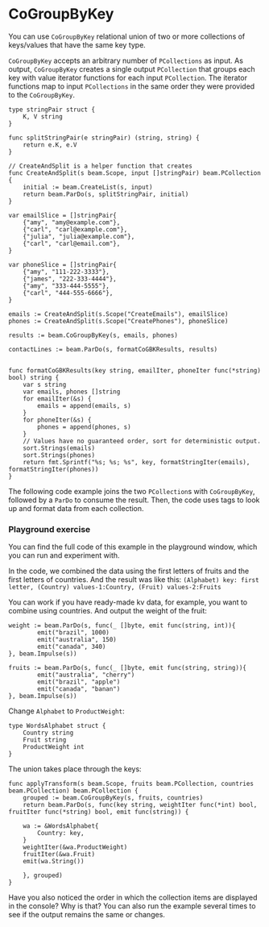 <!--
Licensed under the Apache License, Version 2.0 (the "License");
you may not use this file except in compliance with the License.
You may obtain a copy of the License at

http://www.apache.org/licenses/LICENSE-2.0

Unless required by applicable law or agreed to in writing, software
distributed under the License is distributed on an "AS IS" BASIS,
WITHOUT WARRANTIES OR CONDITIONS OF ANY KIND, either express or implied.
See the License for the specific language governing permissions and
limitations under the License.
-->

# CoGroupByKey

You can use `CoGroupByKey` relational union of two or more collections of keys/values that have the same key type.

`CoGroupByKey` accepts an arbitrary number of `PCollections` as input. As output, `CoGroupByKey` creates a single output `PCollection` that groups each key with value iterator functions for each input `PCollection`. The iterator functions map to input `PCollections` in the same order they were provided to the `CoGroupByKey`.

```
type stringPair struct {
	K, V string
}

func splitStringPair(e stringPair) (string, string) {
	return e.K, e.V
}

// CreateAndSplit is a helper function that creates
func CreateAndSplit(s beam.Scope, input []stringPair) beam.PCollection {
	initial := beam.CreateList(s, input)
	return beam.ParDo(s, splitStringPair, initial)
}

var emailSlice = []stringPair{
	{"amy", "amy@example.com"},
	{"carl", "carl@example.com"},
	{"julia", "julia@example.com"},
	{"carl", "carl@email.com"},
}

var phoneSlice = []stringPair{
	{"amy", "111-222-3333"},
	{"james", "222-333-4444"},
	{"amy", "333-444-5555"},
	{"carl", "444-555-6666"},
}

emails := CreateAndSplit(s.Scope("CreateEmails"), emailSlice)
phones := CreateAndSplit(s.Scope("CreatePhones"), phoneSlice)

results := beam.CoGroupByKey(s, emails, phones)

contactLines := beam.ParDo(s, formatCoGBKResults, results)


func formatCoGBKResults(key string, emailIter, phoneIter func(*string) bool) string {
	var s string
	var emails, phones []string
	for emailIter(&s) {
		emails = append(emails, s)
	}
	for phoneIter(&s) {
		phones = append(phones, s)
	}
	// Values have no guaranteed order, sort for deterministic output.
	sort.Strings(emails)
	sort.Strings(phones)
	return fmt.Sprintf("%s; %s; %s", key, formatStringIter(emails), formatStringIter(phones))
}

```

The following code example joins the two `PCollection`s with `CoGroupByKey`, followed by a `ParDo` to consume the result. Then, the code uses tags to look up and format data from each collection.


### Playground exercise

You can find the full code of this example in the playground window, which you can run and experiment with.

In the code, we combined the data using the first letters of fruits and the first letters of countries. And the result was like this: `(Alphabet) key: first letter, (Country) values-1:Country, (Fruit) values-2:Fruits`

You can work if you have ready-made kv data, for example, you want to combine using countries. And output the weight of the fruit:
```
weight := beam.ParDo(s, func(_ []byte, emit func(string, int)){
		emit("brazil", 1000)
		emit("australia", 150)
		emit("canada", 340)
}, beam.Impulse(s))

fruits := beam.ParDo(s, func(_ []byte, emit func(string, string)){
		emit("australia", "cherry")
		emit("brazil", "apple")
		emit("canada", "banan")
}, beam.Impulse(s))
```

Change `Alphabet` to `ProductWeight`:
```
type WordsAlphabet struct {
	Country string
	Fruit string
	ProductWeight int
}
```

The union takes place through the keys:
```
func applyTransform(s beam.Scope, fruits beam.PCollection, countries beam.PCollection) beam.PCollection {
	grouped := beam.CoGroupByKey(s, fruits, countries)
	return beam.ParDo(s, func(key string, weightIter func(*int) bool, fruitIter func(*string) bool, emit func(string)) {

	wa := &WordsAlphabet{
		Country: key,
	}
	weightIter(&wa.ProductWeight)
	fruitIter(&wa.Fruit)
    emit(wa.String())

	}, grouped)
}
```

Have you also noticed the order in which the collection items are displayed in the console? Why is that? You can also run the example several times to see if the output remains the same or changes.